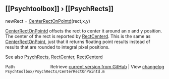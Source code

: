 ## [[Psychtoolbox]] &#8250; [[PsychRects]]

newRect = [CenterRectOnPointd](CenterRectOnPointd)(rect,x,y)  
  
[CenterRectOnPointd](CenterRectOnPointd) offsets the rect to center it around an x and y position.  
The center of the rect is reported by [RectCenterd](RectCenterd). This is the same as  
[CenterRectOnPoint](CenterRectOnPoint), just that it returns floating point results instead of  
results that are rounded to integral pixel positions.  
  
See also [PsychRects](PsychRects), [RectCenter](RectCenter), [RectCenterd](RectCenterd)  




<div class="code_header" style="text-align:right;">
  <span style="float:left;">Path&nbsp;&nbsp;</span> <span class="counter">Retrieve <a href=
  "https://raw.github.com/Psychtoolbox-3/Psychtoolbox-3/beta/Psychtoolbox/PsychRects/CenterRectOnPointd.m">current version from GitHub</a> | View <a href=
  "https://github.com/Psychtoolbox-3/Psychtoolbox-3/commits/beta/Psychtoolbox/PsychRects/CenterRectOnPointd.m">changelog</a></span>
</div>
<div class="code">
  <code>Psychtoolbox/PsychRects/CenterRectOnPointd.m</code>
</div>

